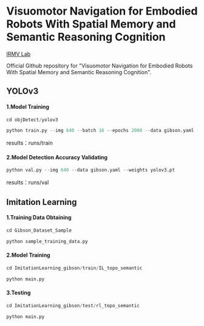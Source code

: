# Visuomotor Navigation for Embodied Robots With Spatial Memory and Semantic Reasoning Cognition
[IRMV Lab](https://irmv.sjtu.edu.cn/)

Official Github repository for "Visuomotor Navigation for Embodied Robots With Spatial Memory and Semantic Reasoning Cognition".



## YOLOv3

#### 1.Model Training
```python
cd objDetect/yolov3

python train.py --img 640 --batch 16 --epochs 2000 --data gibson.yaml --weights yolov3.pt
```
results：runs/train

#### 2.Model Detection Accuracy Validating
```python
python val.py --img 640 --data gibson.yaml --weights yolov3.pt
```
results：runs/val

## Imitation Learning
#### 1.Training Data Obtaining
```python
cd Gibson_Dataset_Sample

python sample_training_data.py
```

#### 2.Model Training
```python
cd ImitationLearning_gibson/train/IL_topo_semantic

python main.py
```

#### 3.Testing
```python
cd ImitationLearning_gibson/test/rl_topo_semantic

python main.py
```


